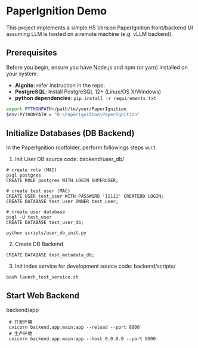 # PaperIgnition Demo
This project implements a simple H5 Version PaperIgnition front/backend UI assuming LLM is hosted on a remote machine (e.g. vLLM backend).

## Prerequisites

Before you begin, ensure you have Node.js and npm (or yarn) installed on your system.

- **AIgnite**: refer instruction in the repo.
- **PostgreSQL**: Install PostgreSQL 12+ (Linux/OS X/Windows)
- **python dependencies**: `pip install -r requirements.txt`

```bash
export PYTHONPATH=/path/to/your/PaperIgnition
$env:PYTHONPATH = "D:\PaperIgnition\PaperIgnition"
```
## Initialize Databases (DB Backend)

In the PaperIgnition rootfolder, perform followings steps w.r.t. 
1. Init User DB
source code: backend/user_db/
```
# create role (MAC)
psql postgres
CREATE ROLE postgres WITH LOGIN SUPERUSER;

# create test user (MAC)
CREATE USER test_user WITH PASSWORD '11111' CREATEDB LOGIN;
CREATE DATABASE test_user OWNER test_user;

# create user database
psql -U test_user 
CREATE DATABASE test_user_db;

python scripts/user_db_init.py

```

2. Create DB Backend
```
CREATE DATABASE test_metadata_db;
```

3. Init index service for development
source code: backend/scripts/
```
bash launch_test_service.sh
```



## Start Web Backend

backend/app
```
 # 开发环境
 uvicorn backend.app.main:app --reload --port 8000
 # 生产环境
 uvicorn backend.app.main:app --host 0.0.0.0 --port 8000
```